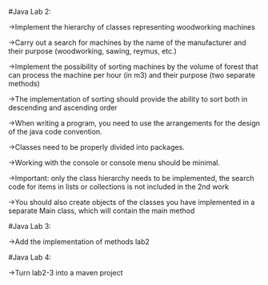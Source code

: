 #Java Lab 2:

->Implement the hierarchy of classes representing woodworking machines

->Carry out a search for machines by the name of the manufacturer and their purpose (woodworking, sawing, reymus, etc.)

->Implement the possibility of sorting machines by the volume of forest that can process the machine per hour (in m3) and their purpose (two separate methods)

->The implementation of sorting should provide the ability to sort both in descending and ascending order

->When writing a program, you need to use the arrangements for the design of the java code convention.

->Classes need to be properly divided into packages.

->Working with the console or console menu should be minimal.

->Important: only the class hierarchy needs to be implemented, the search code for items in lists or collections is not included in the 2nd work

->You should also create objects of the classes you have implemented in a separate Main class, which will contain the main method

#Java Lab 3:

->Add the implementation of methods lab2

#Java Lab 4:
 
->Turn lab2-3 into a maven project